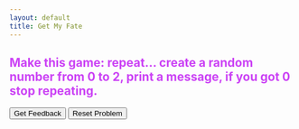 ```yaml
---
layout: default
title: Get My Fate
---
```


<h2 style="color:#cb42f5">Make this game: repeat... create a random number from 0 to 2, print a message, if you got 0 stop repeating.</h2>


<div id="sortable" class="sortable-code"></div> 
<div style="clear:both;"></div> 
<p> 
    <input id="feedbackLink" value="Get Feedback" type="button" /> 
    <input id="newInstanceLink" value="Reset Problem" type="button" /> 
</p> 
<script type="text/javascript"> 
(function(){
  var initial = "while True:\n" +
    "	number = randint(0, 2)\n" +
    "    if number == 0:\n" +
    "    	print(&#039;You got 0.&#039;)\n" +
    "        break\n" +
    "    if number == 1:\n" +
    "    	print(&#039;You got 1.&#039;)\n" +
    "    if number == 2:\n" +
    "    	print(&#039;You got 2.&#039;)\n" +
    "    input(&#039;press enter&#039;)\n" +
    "        \n" +
    "while true: #distractor\n" +
    "while True #distractor\n" +
    "print(You got 0.) #distractor\n" +
    "if number = 0 #distractor\n" +
    "if number == 0 #distractor";
  var parsonsPuzzle = new ParsonsWidget({
    "sortableId": "sortable",
    "max_wrong_lines": 10,
    "grader": ParsonsWidget._graders.LineBasedGrader,
    "exec_limit": 2500,
    "can_indent": true,
    "x_indent": 50,
    "lang": "en",
    "trashId": "sortableTrash"
  });
  parsonsPuzzle.init(initial);
  parsonsPuzzle.shuffleLines();
  $("#newInstanceLink").click(function(event){ 
      event.preventDefault(); 
      parsonsPuzzle.shuffleLines(); 
  }); 
  $("#feedbackLink").click(function(event){ 
      event.preventDefault(); 
      parsonsPuzzle.getFeedback(); 
  }); 
})(); 
</script>
